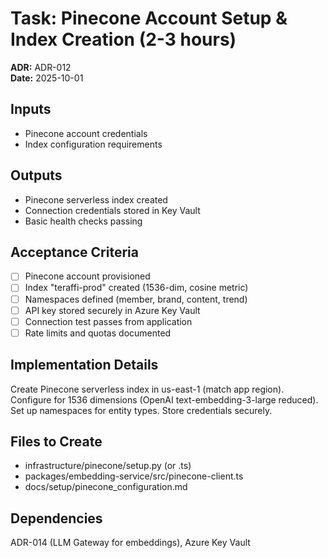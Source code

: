 # Task: Pinecone Account Setup & Index Creation (2-3 hours)
**ADR:** ADR-012  
**Date:** 2025-10-01

## Inputs
- Pinecone account credentials
- Index configuration requirements

## Outputs
- Pinecone serverless index created
- Connection credentials stored in Key Vault
- Basic health checks passing

## Acceptance Criteria
- [ ] Pinecone account provisioned
- [ ] Index "teraffi-prod" created (1536-dim, cosine metric)
- [ ] Namespaces defined (member, brand, content, trend)
- [ ] API key stored securely in Azure Key Vault
- [ ] Connection test passes from application
- [ ] Rate limits and quotas documented

## Implementation Details
Create Pinecone serverless index in us-east-1 (match app region). Configure for 1536 dimensions (OpenAI text-embedding-3-large reduced). Set up namespaces for entity types. Store credentials securely.

## Files to Create
- infrastructure/pinecone/setup.py (or .ts)
- packages/embedding-service/src/pinecone-client.ts
- docs/setup/pinecone_configuration.md

## Dependencies
ADR-014 (LLM Gateway for embeddings), Azure Key Vault